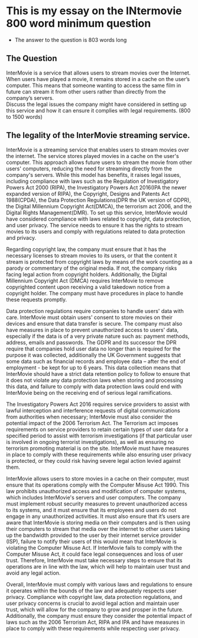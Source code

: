 # This is my essay on the INtermovie 800 word minimum question
- The answer to the question is 803 words long
## The Question


InterMovie is a service that allows users to stream movies over the Internet. When users have played a movie, it remains stored in a cache on the user’s computer. This means that someone wanting to access the same film in future can stream it from other users rather than directly from the company’s servers.  
Discuss the legal issues the company might have considered in setting up this service and how it can ensure it complies with legal requirements. (800 to 1500 words)

## The legality of the InterMovie streaming service.

InterMovie is a streaming service that enables users to stream movies over the internet. The service stores played movies in a cache on the user's computer. This approach allows future users to stream the movie from other users' computers, reducing the need for streaming directly from the company's servers. While this model has benefits, it raises legal issues, including compliance with laws such as the Regulation of Investigatory Powers Act 2000 (RIPA), the Investigatory Powers Act 2016(IPA the newer expanded version of RIPA), the Copyright, Designs and Patents Act 1988(CPDA), the Data Protection Regulations(DPR the UK version of GDPR), the Digital Millennium Copyright Act(DMCA), the terrorism act 2006, and the Digital Rights Management(DMR).
To set up this service, InterMovie would have considered compliance with laws related to copyright, data protection, and user privacy. The service needs to ensure it has the rights to stream movies to its users and comply with regulations related to data protection and privacy.  

Regarding copyright law, the company must ensure that it has the necessary licenses to stream movies to its users, or that the content it stream is protected from copyright laws by means of the work counting as a parody or commentary of the original media. If not, the company risks facing legal action from copyright holders. Additionally, the Digital Millennium Copyright Act (DMCA) requires InterMovie to remove copyrighted content upon receiving a valid takedown notice from a copyright holder. The company must have procedures in place to handle these requests promptly.  

Data protection regulations require companies to handle users' data with care. InterMovie must obtain users' consent to store movies on their devices and ensure that data transfer is secure. The company must also have measures in place to prevent unauthorized access to users' data, especially if the data is of a very private nature such as: payment methods, address, emails and passwords. The GDPR and its successor the DPR require that companies hold user data no longer than is required for the purpose it was collected, additionally the UK Government suggests that some data such as financial records and employee data – after the end of employment - be kept for up to 6 years. This data collection means that InterMovie should have a strict data retention policy to follow to ensure that it does not violate any data protection laws when storing and processing this data, and failure to comply with data protection laws could end with InterMovie being on the receiving end of serious legal ramifications.  

The Investigatory Powers Act 2016 requires service providers to assist with lawful interception and interference requests of digital communications from authorities when necessary; InterMovie must also consider the potential impact of the 2006 Terrorism Act. The Terrorism act imposes requirements on service providers to retain certain types of user data for a specified period to assist with terrorism investigations (if that particular user is involved in ongoing terrorist investigations), as well as ensuring no terrorism promoting material is on the site. InterMovie must have measures in place to comply with these requirements while also ensuring user privacy is protected, or they could risk having severe legal action levied against them.  

InterMovie allows users to store movies in a cache on their computer, must ensure that its operations comply with the Computer Misuse Act 1990. This law prohibits unauthorized access and modification of computer systems, which includes InterMovie's servers and user computers. The company must implement robust security measures to prevent unauthorized access to its systems, and it must ensure that its employees and users do not engage in any unauthorized activities. It must also ensure that it’s users are aware that InterMovie is storing media on their computers and is then using their computers to stream that media over the internet to other users taking up the bandwidth provided to the user by their internet service provider (ISP), failure to notify their users of this would mean that InterMovie is violating the Computer Misuse Act. If InterMovie fails to comply with the Computer Misuse Act, it could face legal consequences and loss of user trust. Therefore, InterMovie must take necessary steps to ensure that its operations are in line with the law, which will help to maintain user trust and avoid any legal action.  

Overall, InterMovie must comply with various laws and regulations to ensure it operates within the bounds of the law and adequately respects user privacy. Compliance with copyright law, data protection regulations, and user privacy concerns is crucial to avoid legal action and maintain user trust, which will allow for the company to grow and prosper in the future. Additionally, the company must ensure they consider the potential impact of laws such as the 2006 Terrorism Act, RIPA and IPA and have measures in place to comply with these requirements while respecting user privacy.
